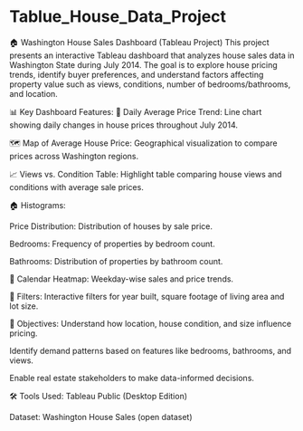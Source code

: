 # Tablue_House_Data_Project
🏠 Washington House Sales Dashboard (Tableau Project)
This project presents an interactive Tableau dashboard that analyzes house sales data in Washington State during July 2014. The goal is to explore house pricing trends, identify buyer preferences, and understand factors affecting property value such as views, conditions, number of bedrooms/bathrooms, and location.

📊 Key Dashboard Features:
📅 Daily Average Price Trend: Line chart showing daily changes in house prices throughout July 2014.

🗺️ Map of Average House Price: Geographical visualization to compare prices across Washington regions.

📈 Views vs. Condition Table: Highlight table comparing house views and conditions with average sale prices.

🏠 Histograms:

Price Distribution: Distribution of houses by sale price.

Bedrooms: Frequency of properties by bedroom count.

Bathrooms: Distribution of properties by bathroom count.

📆 Calendar Heatmap: Weekday-wise sales and price trends.

🧰 Filters: Interactive filters for year built, square footage of living area and lot size.

📌 Objectives:
Understand how location, house condition, and size influence pricing.

Identify demand patterns based on features like bedrooms, bathrooms, and views.

Enable real estate stakeholders to make data-informed decisions.

🛠️ Tools Used:
Tableau Public (Desktop Edition)

Dataset: Washington House Sales (open dataset)
